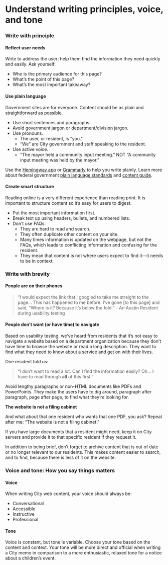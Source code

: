 # Understand writing principles, voice, and tone

### Write with principle <a id="write-with-principle"></a>

#### Reflect user needs <a id="reflect-user-needs"></a>

Write to address the user; help them find the information they need quickly and easily. Ask yourself:

* Who is the primary audience for this page?
* What’s the point of this page?
* What’s the most important takeaway?

#### Use plain language <a id="use-plain-language"></a>

Government sites are for everyone. Content should be as plain and straightforward as possible.

* Use short sentences and paragraphs.
* Avoid government jargon or department/division jargon.
* Use pronouns.
  * The user, or resident, is “you.”
  * “We” are City government and staff speaking to the resident.
* Use active voice.
  * “The mayor held a community input meeting.” NOT “A community input meeting was held by the mayor.”

Use the [Hemingway app](http://www.hemingwayapp.com/) or [Grammarly](https://www.grammarly.com/) to help you write plainly. Learn more about federal government [plain language standards](http://www.plainlanguage.gov/) and [content guide](https://pages.18f.gov/content-guide/).

#### Create smart structure <a id="create-smart-structure"></a>

Reading online is a very different experience than reading print. It is important to structure content so it’s easy for users to digest.

* Put the most important information first.
* Break text up using headers, bullets, and numbered lists.
* Don’t use FAQs.
  * They are hard to read and search.
  * They often duplicate other content on your site.
  * Many times information is updated on the webpage, but not the FAQs, which leads to conflicting information and confusing for the resident.
  * They mean that content is not where users expect to find it—it needs to be in context.

### Write with brevity <a id="write-with-brevity"></a>

#### People are on their phones <a id="people-are-on-their-phones"></a>

> “I would expect the link that I googled to take me straight to the page… This has happened to me before. I’ve gone \[to this page\] and said, “Where is it? Because it’s below the fold.” - An Austin Resident during usability testing

#### People don’t want \(or have time\) to navigate <a id="people-dont-want-or-have-time-to-navigate"></a>

Based on usability testing, we’ve heard from residents that it’s not easy to navigate a website based on a department organization because they don’t have time to browse the website or read a long description. They want to find what they need to know about a service and get on with their lives.

One resident told us:

> “I don’t want to read a lot. Can I find the information easily? Oh… I have to read through **all** of this first.”

Avoid lengthy paragraphs or non-HTML documents like PDFs and PowerPoints. They make the users have to dig around, paragraph after paragraph, page after page, to find what they’re looking for.

**The website is not a filing cabinet**

And what about that one resident who wants that one PDF, you ask? Repeat after me: “The website is not a filing cabinet.”

If you have large documents that a resident might need, keep it on City servers and provide it to that specific resident if they request it.

In addition to being brief, don’t forget to archive content that is out of date or no longer relevant to our residents. This makes content easier to search, and to find, because there is less of it on the website.

### Voice and tone: How you say things matters <a id="voice-and-tone-how-you-say-things-matters"></a>

#### Voice <a id="voice"></a>

When writing City web content, your voice should always be:

* Conversational
* Accessible
* Instructive
* Professional

#### Tone <a id="tone"></a>

Voice is constant, but tone is variable. Choose your tone based on the content and context. Your tone will be more direct and official when writing a City memo in comparison to a more enthusiastic, relaxed tone for a notice about a children’s event.

